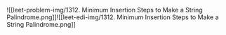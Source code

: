![[leet-problem-img/1312. Minimum Insertion Steps to Make a String Palindrome.png]]![[leet-edi-img/1312. Minimum Insertion Steps to Make a String Palindrome.png]]